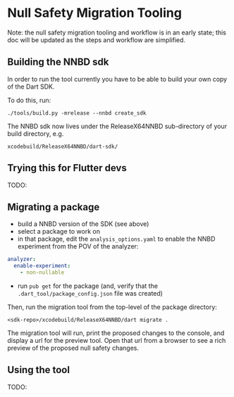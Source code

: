 # Null Safety Migration Tooling

Note: the null safety migration tooling and workflow is in an early state;
this doc will be updated as the steps and workflow are simplified.

## Building the NNBD sdk

In order to run the tool currently you have to be able to build your own copy
of the Dart SDK.

To do this, run:

```
./tools/build.py -mrelease --nnbd create_sdk
```

The NNBD sdk now lives under the ReleaseX64NNBD sub-directory of your build
directory, e.g.

```
xcodebuild/ReleaseX64NNBD/dart-sdk/
```

## Trying this for Flutter devs

TODO:

## Migrating a package

- build a NNBD version of the SDK (see above)
- select a package to work on
- in that package, edit the `analysis_options.yaml` to enable the NNBD
  experiment from the POV of the analyzer:
```yaml
analyzer:
  enable-experiment:
    - non-nullable
```
- run `pub get` for the package (and, verify that the
  `.dart_tool/package_config.json` file was created)

Then, run the migration tool from the top-level of the package directory:

```
<sdk-repo>/xcodebuild/ReleaseX64NNBD/dart migrate .
```

The migration tool will run, print the proposed changes to the console, and
display a url for the preview tool. Open that url from a browser to see a rich
preview of the proposed null safety changes.

## Using the tool

TODO:
